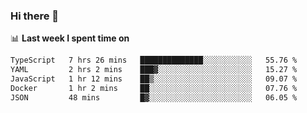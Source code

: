 ### Hi there 👋

<!--
**DBvc/DBvc** is a ✨ _special_ ✨ repository because its `README.md` (this file) appears on your GitHub profile.

Here are some ideas to get you started:

- 🔭 I’m currently working on ...
- 🌱 I’m currently learning ...
- 👯 I’m looking to collaborate on ...
- 🤔 I’m looking for help with ...
- 💬 Ask me about ...
- 📫 How to reach me: ...
- 😄 Pronouns: ...
- ⚡ Fun fact: ...
-->

📊 **Last week I spent time on**
<!--START_SECTION:waka-->

```txt
TypeScript   7 hrs 26 mins   ██████████████░░░░░░░░░░░   55.76 %
YAML         2 hrs 2 mins    ███▓░░░░░░░░░░░░░░░░░░░░░   15.27 %
JavaScript   1 hr 12 mins    ██▒░░░░░░░░░░░░░░░░░░░░░░   09.07 %
Docker       1 hr 2 mins     ██░░░░░░░░░░░░░░░░░░░░░░░   07.76 %
JSON         48 mins         █▓░░░░░░░░░░░░░░░░░░░░░░░   06.05 %
```

<!--END_SECTION:waka-->
